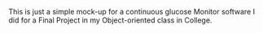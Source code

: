This is just a simple mock-up for a continuous glucose Monitor software I did for a Final Project in my Object-oriented class in College.
